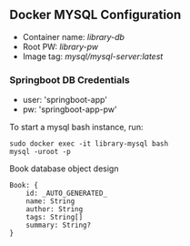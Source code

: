 ## Docker MYSQL Configuration

- Container name: _library-db_
- Root PW: _library-pw_
- Image tag: _mysql/mysql-server:latest_


### Springboot DB Credentials
- user: 'springboot-app'
- pw: 'springboot-app-pw'

To start a mysql bash instance, run:

```
sudo docker exec -it library-mysql bash
mysql -uroot -p
```

Book database object design

```
Book: {
    id: _AUTO_GENERATED_
    name: String
    author: String
    tags: String[]
    summary: String?
}
```
